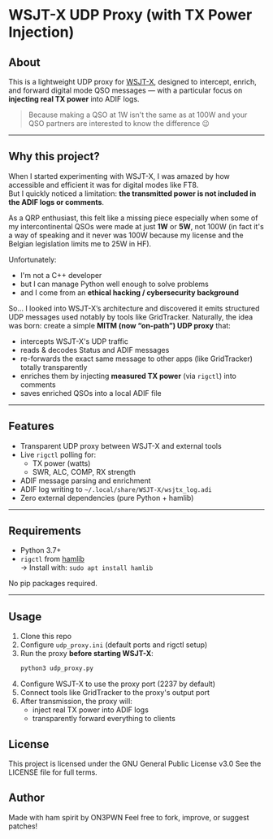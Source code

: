 # WSJT-X UDP Proxy (with TX Power Injection)

## About

This is a lightweight UDP proxy for [WSJT-X](https://physics.princeton.edu/pulsar/k1jt/wsjtx.html), designed to intercept, enrich, and forward digital mode QSO messages — with a particular focus on **injecting real TX power** into ADIF logs.

> Because making a QSO at 1W isn't the same as at 100W and your QSO partners are interested to know the difference 😉

---

## Why this project?

When I started experimenting with WSJT-X, I was amazed by how accessible and efficient it was for digital modes like FT8.  
But I quickly noticed a limitation: **the transmitted power is not included in the ADIF logs or comments**.

As a QRP enthusiast, this felt like a missing piece especially when some of my intercontinental QSOs were made at just **1W** or **5W**, not 100W (in fact it's a way of speaking and it never was 100W because my license and the Belgian legislation limits me to 25W in HF).

Unfortunately:
- I'm not a C++ developer
- but I can manage Python well enough to solve problems
- and I come from an **ethical hacking / cybersecurity background**

So... I looked into WSJT-X’s architecture and discovered it emits structured UDP messages used notably by tools like GridTracker.  Naturally, the idea was born: create a simple **MITM (now “on-path”) UDP proxy** that:

- intercepts WSJT-X's UDP traffic  
- reads & decodes Status and ADIF messages  
- re-forwards the exact same message to other apps (like GridTracker) totally transparently  
- enriches them by injecting **measured TX power** (via `rigctl`) into comments  
- saves enriched QSOs into a local ADIF file

---

## Features

- Transparent UDP proxy between WSJT-X and external tools
- Live `rigctl` polling for:
  - TX power (watts)
  - SWR, ALC, COMP, RX strength
- ADIF message parsing and enrichment
- ADIF log writing to `~/.local/share/WSJT-X/wsjtx_log.adi`
- Zero external dependencies (pure Python + hamlib)

---

## Requirements

- Python 3.7+
- `rigctl` from [hamlib](https://hamlib.github.io/)  
  → Install with: `sudo apt install hamlib`

No pip packages required.

---

## Usage

1. Clone this repo
2. Configure `udp_proxy.ini` (default ports and rigctl setup)
3. Run the proxy **before starting WSJT-X**:
   ```bash
   python3 udp_proxy.py
4. Configure WSJT-X to use the proxy port (2237 by default)
5. Connect tools like GridTracker to the proxy's output port
6. After transmission, the proxy will:
    - inject real TX power into ADIF logs
    - transparently forward everything to clients

## License
This project is licensed under the GNU General Public License v3.0
See the LICENSE file for full terms.

## Author
Made with ham spirit by ON3PWN
Feel free to fork, improve, or suggest patches!
